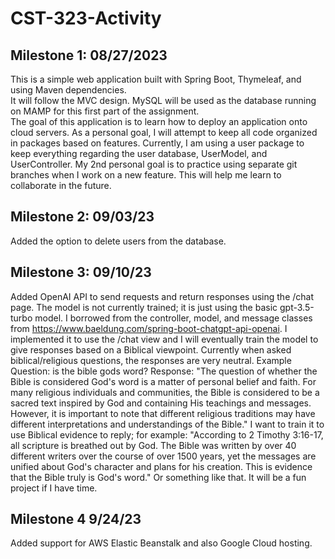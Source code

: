 # CST-323-Activity
## Milestone 1: 08/27/2023
This is a simple web application built with Spring Boot, Thymeleaf, and using Maven dependencies.  
It will follow the MVC design.  MySQL will be used as the database running on MAMP for this first part of the assignment.  
The goal of this application is to learn how to deploy an application onto cloud servers.
As a personal goal, I will attempt to keep all code organized in packages based on features.  Currently, I am using a user package to keep everything regarding the user database, UserModel, and UserController.
My 2nd personal goal is to practice using separate git branches when I work on a new feature.  This will help me learn to collaborate in the future.  

## Milestone 2: 09/03/23
Added the option to delete users from the database. 

## Milestone 3: 09/10/23
Added OpenAI API to send requests and return responses using the /chat page.  The model is not currently trained; it is just using the basic gpt-3.5-turbo model.  I borrowed from the controller, model, and message classes from https://www.baeldung.com/spring-boot-chatgpt-api-openai.  I implemented it to use the /chat view and I will eventually train the model to give responses based on a Biblical viewpoint.  Currently when asked biblical/religious questions, the responses are very neutral.  Example Question: is the bible gods word? Response: "The question of whether the Bible is considered God's word is a matter of personal belief and faith. For many religious individuals and communities, the Bible is considered to be a sacred text inspired by God and containing His teachings and messages. However, it is important to note that different religious traditions may have different interpretations and understandings of the Bible."
I want to train it to use Biblical evidence to reply; for example: "According to 2 Timothy 3:16-17, all scripture is breathed out by God.  The Bible was written by over 40 different writers over the course of over 1500 years, yet the messages are unified about God's character and plans for his creation.  This is evidence that the Bible truly is God's word."  Or something like that.  It will be a fun project if I have time.

## Milestone 4 9/24/23
Added support for AWS Elastic Beanstalk and also Google Cloud hosting.
